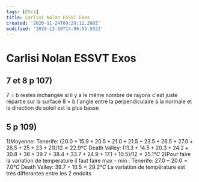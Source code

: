 ```yaml
---
tags: [ESci]
title: Carlisi Nolan ESSVT Exos
created: '2020-11-24T09:29:12.208Z'
modified: '2020-12-10T14:06:55.502Z'
---
```


# Carlisi Nolan ESSVT Exos

## 7 et 8 p 107)

7 = b restes inchangée si il y a le même nombre de rayons c'est juste répartie sur la surface
8 = b l'angle entre la perpendiculaire à la normale et la direction du soleil est la plus basse

## 5 p 109)

1)Moyenne:
  Tenerife: $(20.0+15.9+20.5+21.0+21.5+23.5+26.5+27.0+26.5+25+23+21)/12 = 22.9°C$
  Death Valley: $(11.3+14.5+20.3+24.2+30.8+36+39.7+38.4+33.7+24.9+17.1+10.5)/12 = 25.1°C$
2)Pour faire la variation de temperature il faut faire max - min : 
  Tenerife: $27.0-20.0 = 7.0°C$
  Death Valley: $39.7-10.5 = 29.2°C$
  La variation de température est très differantes entre les 2 endoits

